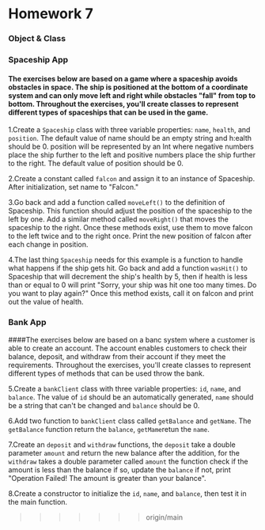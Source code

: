 # Homework 7 

### Object & Class

### Spaceship App

#### The exercises below are based on a game where a spaceship avoids obstacles in space. The ship is positioned at the bottom of a coordinate system and can only move left and right while obstacles "fall" from top to bottom. Throughout the exercises, you'll create classes to represent different types of spaceships that can be used in the game.

1.Create a `Spaceship` class with three variable properties: `name`, `health`, and `position`. The default value of name should be an empty string and h:ealth should be 0. position will be represented by an Int where negative numbers place the ship further to the left and positive numbers place the ship further to the right. The default value of position should be 0.

2.Create a constant called `falcon` and assign it to an instance of Spaceship. After initialization, set name to "Falcon."

3.Go back and add a function called `moveLeft()` to the definition of Spaceship. This function should adjust the position of the spaceship to the left by one. Add a similar method called `moveRight()` that moves the spaceship to the right. Once these methods exist, use them to move falcon to the left twice and to the right once. Print the new position of falcon after each change in position.

4.The last thing `Spaceship` needs for this example is a function to handle what happens if the ship gets hit. Go back and add a function `wasHit()` to Spaceship that will decrement the ship's health by 5, then if health is less than or equal to 0 will print "Sorry, your ship was hit one too many times. Do you want to play again?" Once this method exists, call it on falcon and print out the value of health.


### Bank App

####The exercises below are based on a banc system where a customer is able to create an account. The account enables customers to check their balance, deposit, and withdraw from their account if they meet the requirements. Throughout the exercises, you'll create classes to represent different types of methods that can be used throw the bank.

5.Create a `bankClient` class with three variable properties: `id`, `name`, and `balance`. The value of `id` should be an automatically generated, `name` should be a string that can't be changed and `balance` should be 0.

6.Add two function to `bankClient` class called `getBalance` and `getName`. The `getBalance` function return the `balance`, `getMame`retun the `name`.

7.Create an `deposit` and `withdraw` functions, the `deposit` take a double parameter `amount` and return the new balance after the addition, for the `withdraw` takes a double parameter called `amount` the function check if the amount is less than the balance if so, update the `balance` if not, print "Operation Failed! The amount is greater than your balance".

8.Create a constructor to initialize the `id`, `name`, and `balance`, then test it in the main function.


>>>>>>> origin/main
